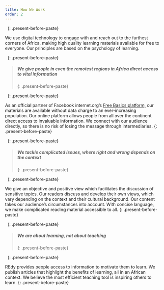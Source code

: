 ```yaml
---
title: How We Work
order: 2
---
```



&nbsp;
{: .present-before-paste}

We use digital technology to engage with and reach out to the furthest corners of Africa, making high quality learning materials available for free to everyone. Our principles are based on the psychology of learning.

&nbsp;
{: .present-before-paste}

> ##### **We give people in even the remotest regions in Africa direct access to vital information**
> {: .present-before-paste}

&nbsp;
{: .present-before-paste}

As an official partner of Facebook internet.org’s [Free Basics platform,](https://info.internet.org/en/story/free-basics-from-internet-org/) our materials are available without data charge to an ever-increasing population. Our online platform allows people from all over the continent direct access to invaluable information. We connect with our audience directly, so there is no risk of losing the message through intermediaries.
{: .present-before-paste}

&nbsp;
{: .present-before-paste}

> ##### **We tackle complicated issues, where right and wrong depends on the context**
> {: .present-before-paste}

&nbsp;
{: .present-before-paste}

We give an objective and positive view which facilitates the discussion of sensitive topics. Our readers discuss and develop their own views, which vary depending on the context and their cultural background. Our content takes our audience’s circumstances into account. With concise language, we make complicated reading material accessible to all.
{: .present-before-paste}

&nbsp;
{: .present-before-paste}

> ##### **We are about learning, not about teaching**
> {: .present-before-paste}

&nbsp;
{: .present-before-paste}

REdy provides people access to information to motivate them to learn. We publish articles that highlight the benefits of learning, all in an African context. We believe the most efficient teaching tool is inspiring others to learn.
{: .present-before-paste}